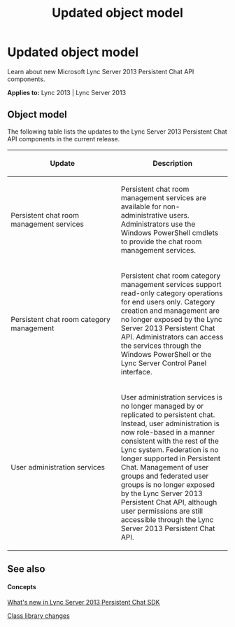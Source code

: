 ﻿---
title: Updated object model
TOCTitle: Updated object model
ms:assetid: 20f5d304-2e81-4eaa-a134-00b0951383a6
ms:mtpsurl: https://msdn.microsoft.com/en-us/library/Dn439201(v=office.15)
ms:contentKeyID: 57101301
ms.date: 07/24/2014
mtps_version: v=office.15
---

# Updated object model

Learn about new Microsoft Lync Server 2013 Persistent Chat API components.


**Applies to:** Lync 2013 | Lync Server 2013

## Object model

The following table lists the updates to the Lync Server 2013 Persistent Chat API components in the current release.

<table>
<colgroup>
<col style="width: 50%" />
<col style="width: 50%" />
</colgroup>
<thead>
<tr class="header">
<th><p>Update</p></th>
<th><p>Description</p></th>
</tr>
</thead>
<tbody>
<tr class="odd">
<td><p>Persistent chat room management services</p></td>
<td><p>Persistent chat room management services are available for non-administrative users. Administrators use the Windows PowerShell cmdlets to provide the chat room management services.</p></td>
</tr>
<tr class="even">
<td><p>Persistent chat room category management</p></td>
<td><p>Persistent chat room category management services support read-only category operations for end users only. Category creation and management are no longer exposed by the Lync Server 2013 Persistent Chat API. Administrators can access the services through the Windows PowerShell or the Lync Server Control Panel interface.</p></td>
</tr>
<tr class="odd">
<td><p>User administration services</p></td>
<td><p>User administration services is no longer managed by or replicated to persistent chat. Instead, user administration is now role-based in a manner consistent with the rest of the Lync system. Federation is no longer supported in Persistent Chat. Management of user groups and federated user groups is no longer exposed by the Lync Server 2013 Persistent Chat API, although user permissions are still accessible through the Lync Server 2013 Persistent Chat API.</p></td>
</tr>
</tbody>
</table>


## See also

#### Concepts

[What's new in Lync Server 2013 Persistent Chat SDK](what-s-new-in-lync-server-2013-persistent-chat-sdk.md)

[Class library changes](class-library-changes.md)

